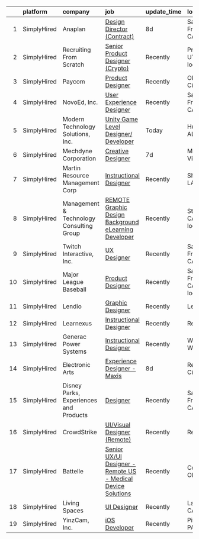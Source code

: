 

|    | platform    | company                                  | job                                                                                                                                                                           | update_time   | location                       |
|---:|:------------|:-----------------------------------------|:------------------------------------------------------------------------------------------------------------------------------------------------------------------------------|:--------------|:-------------------------------|
|  1 | SimplyHired | Anaplan                                  | [Design Director (Contract)](https://www.simplyhired.com/job/Br4BysBbU_xiVvOz26b6Z-4-_QVWPjZPbTek3vi9MFs-1LmZ2vdaEg?q=interactive+designer)                                   | 8d            | San Francisco, CA              |
|  2 | SimplyHired | Recruiting From Scratch                  | [Senior Product Designer (Crypto)](https://www.simplyhired.com/job/RHSfKl9jR9Hm1EzHvQAGvKOETUGmj__L4xQhvJ8LfytC5gmiqTd-jQ?q=interactive+designer)                             | Recently      | Provo, UT +121 locations       |
|  3 | SimplyHired | Paycom                                   | [Product Designer](https://www.simplyhired.com/job/sTicsWpEbBaN_PDIYOQLlIPFYVeVVEqPog0YzBBQapUXHdf-2SKMxQ?q=interactive+designer)                                             | Recently      | Oklahoma City, OK              |
|  4 | SimplyHired | NovoEd, Inc.                             | [User Experience Designer](https://www.simplyhired.com/job/fBUxJNa274L62AiT8YWB5iSMlnaikoOrcJV1P6_-unQebFXpW5OmLA?q=interactive+designer)                                     | Recently      | San Francisco, CA              |
|  5 | SimplyHired | Modern Technology Solutions, Inc.        | [Unity Game Level Designer/ Developer](https://www.simplyhired.com/job/Ymso78I4cA900TQw5TVUFUpXalsKeFyxulVHmCwg9abpS5UiK7lgZw?q=interactive+designer)                         | Today         | Huntsville, AL                 |
|  6 | SimplyHired | Mechdyne Corporation                     | [Creative Designer](https://www.simplyhired.com/job/l2XqNmggO_6T9zIgt1usSsTPSI94vtKBnh91vL-SLFbrYXtY8joZIg?q=interactive+designer)                                            | 7d            | Mountain View, CA              |
|  7 | SimplyHired | Martin Resource Management Corp          | [Instructional Designer](https://www.simplyhired.com/job/OJrz_oFdaBj4FiqZd_3iasAmOLLTCFNIjSl7TL_Vrsz-UT_vvXQtdw?q=interactive+designer)                                       | Recently      | Shreveport, LA                 |
|  8 | SimplyHired | Management & Technology Consulting Group | [REMOTE Graphic Design Background eLearning Developer](https://www.simplyhired.com/job/Yn_o2Gb2AbKzyjtWucTQthiRvYC2V5L3429cwVlSBtjayr1ahiOxLg?q=interactive+designer)         | Recently      | Stanford, CA +24 locations     |
|  9 | SimplyHired | Twitch Interactive, Inc.                 | [UX Designer](https://www.simplyhired.com/job/c5FsEdyul1uZVtnCyS93Ect5MPN_EXq5Kzhr0akuqVuL-2RiyKTuoA?q=interactive+designer)                                                  | Recently      | San Francisco, CA              |
| 10 | SimplyHired | Major League Baseball                    | [Product Designer](https://www.simplyhired.com/job/lQJzXZWcey2yFoBNSnrbHhDCml1vdI5Yw9pMfuRK9p5KtjfVDEx-mg?q=interactive+designer)                                             | Recently      | San Francisco, CA +2 locations |
| 11 | SimplyHired | Lendio                                   | [Graphic Designer](https://www.simplyhired.com/job/cEQGgZHJhx7ecWkmUqUlTRhOQvALfaou5ODhkLJx1nGGIStnaNoGoQ?q=interactive+designer)                                             | Recently      | Lehi, UT                       |
| 12 | SimplyHired | Learnexus                                | [Instructional Designer](https://www.simplyhired.com/job/gUDVwDBfPJqH2dUukpkpdQ_fFOZ3XNgSzoEAmZiKjtJlDDcU7I-pag?q=interactive+designer)                                       | Recently      | Remote                         |
| 13 | SimplyHired | Generac Power Systems                    | [Instructional Designer](https://www.simplyhired.com/job/KHGWVEvvD91a86OpqENco3iSg3dperUyU1WpwTYBOsr1qPSFf2YuZg?q=interactive+designer)                                       | Recently      | Waukesha, WI                   |
| 14 | SimplyHired | Electronic Arts                          | [Experience Designer - Maxis](https://www.simplyhired.com/job/hrpFH-EnBiB6kAKiu2Mx8hnWAGuz2UQibN6G7LwvrYUU3RTIVZm7gQ?q=interactive+designer)                                  | 8d            | Redwood City, CA               |
| 15 | SimplyHired | Disney Parks, Experiences and Products   | [Designer](https://www.simplyhired.com/job/WhlI28szHC7BBtg9dSYJ6ZrvyArTnsUsn4roDp54CZeIsCclg5hK5g?q=interactive+designer)                                                     | Recently      | San Francisco, CA              |
| 16 | SimplyHired | CrowdStrike                              | [UI/Visual Designer (Remote)](https://www.simplyhired.com/job/o8Nvrhk9F8lenBx6b7AC0C_6d5p_5ZQZqCNkaELGz0M3Jv0KXlyELw?q=interactive+designer)                                  | Recently      | Remote                         |
| 17 | SimplyHired | Battelle                                 | [Senior UX/UI Designer - Remote US - Medical Device Solutions](https://www.simplyhired.com/job/6BVqH7iBsSK5vomQZonaGuHlIzqlhBKgxKd9wCH9Ok5xVYSW8MXSVA?q=interactive+designer) | Recently      | Columbus, OH                   |
| 18 | SimplyHired | Living Spaces                            | [UI Designer](https://www.simplyhired.com/job/OwueZ9VKxFxLNKeTzW19QEa1kSLMLlxyXAeh7UyKORNhh11QwqyRSg?q=interactive+designer)                                                  | Recently      | La Mirada, CA                  |
| 19 | SimplyHired | YinzCam, Inc.                            | [iOS Developer](https://www.simplyhired.com/job/O7s3dealHuxhU0MGhoaMnfOJziqVEUTHKEJtlDWUSPF8S_dqWf-8-Q?q=interactive+designer)                                                | Recently      | Pittsburgh, PA                 |